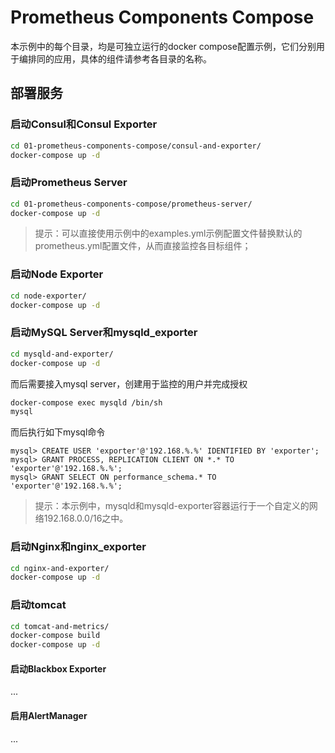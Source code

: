 # Prometheus Components Compose

本示例中的每个目录，均是可独立运行的docker compose配置示例，它们分别用于编排同的应用，具体的组件请参考各目录的名称。
## 部署服务

### 启动Consul和Consul Exporter

```bash 
cd 01-prometheus-components-compose/consul-and-exporter/
docker-compose up -d
```

### 启动Prometheus Server

```bash
cd 01-prometheus-components-compose/prometheus-server/
docker-compose up -d
```

> 提示：可以直接使用示例中的examples.yml示例配置文件替换默认的prometheus.yml配置文件，从而直接监控各目标组件；

### 启动Node Exporter

```bash
cd node-exporter/
docker-compose up -d
```

### 启动MySQL Server和mysqld_exporter

```bash
cd mysqld-and-exporter/
docker-compose up -d
```

而后需要接入mysql server，创建用于监控的用户并完成授权

```bash
docker-compose exec mysqld /bin/sh
mysql
```

而后执行如下mysql命令

```
mysql> CREATE USER 'exporter'@'192.168.%.%' IDENTIFIED BY 'exporter';
mysql> GRANT PROCESS, REPLICATION CLIENT ON *.* TO 'exporter'@'192.168.%.%';
mysql> GRANT SELECT ON performance_schema.* TO 'exporter'@'192.168.%.%';
```

> 提示：本示例中，mysqld和mysqld-exporter容器运行于一个自定义的网络192.168.0.0/16之中。

### 启动Nginx和nginx_exporter

```bash
cd nginx-and-exporter/
docker-compose up -d
```

### 启动tomcat

```bash
cd tomcat-and-metrics/
docker-compose build
docker-compose up -d
```

#### 启动Blackbox Exporter

...

#### 启用AlertManager

...